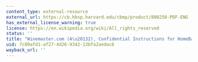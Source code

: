 ```yaml
---
content_type: external-resource
external_url: https://cb.hbsp.harvard.edu/cbmp/product/800250-PDF-ENG
has_external_license_warning: true
license: https://en.wikipedia.org/wiki/All_rights_reserved
status: ''
title: "Winemaster.com (A\u20132), Confidential Instructions for HomeBase"
uid: 7c89afd1-af27-4d26-9342-13bfa2aedac6
wayback_url: ''
---
```

